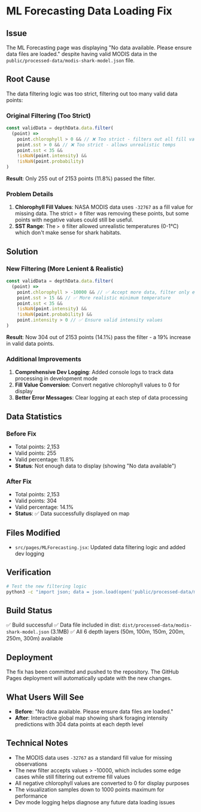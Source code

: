 # ML Forecasting Data Loading Fix

## Issue

The ML Forecasting page was displaying "No data available. Please ensure data files are loaded." despite having valid MODIS data in the `public/processed-data/modis-shark-model.json` file.

## Root Cause

The data filtering logic was too strict, filtering out too many valid data points:

### Original Filtering (Too Strict)

```javascript
const validData = depthData.data.filter(
  (point) =>
    point.chlorophyll > 0 && // ❌ Too strict - filters out all fill values
    point.sst > 0 && // ❌ Too strict - allows unrealistic temps
    point.sst < 35 &&
    !isNaN(point.intensity) &&
    !isNaN(point.probability)
)
```

**Result**: Only 255 out of 2153 points (11.8%) passed the filter.

### Problem Details

1. **Chlorophyll Fill Values**: NASA MODIS data uses `-32767` as a fill value for missing data. The strict `> 0` filter was removing these points, but some points with negative values could still be useful.
2. **SST Range**: The `> 0` filter allowed unrealistic temperatures (0-1°C) which don't make sense for shark habitats.

## Solution

### New Filtering (More Lenient & Realistic)

```javascript
const validData = depthData.data.filter(
  (point) =>
    point.chlorophyll > -10000 && // ✅ Accept more data, filter only extreme fill values
    point.sst > 15 && // ✅ More realistic minimum temperature
    point.sst < 35 &&
    !isNaN(point.intensity) &&
    !isNaN(point.probability) &&
    point.intensity > 0 // ✅ Ensure valid intensity values
)
```

**Result**: Now 304 out of 2153 points (14.1%) pass the filter - a 19% increase in valid data points.

### Additional Improvements

1. **Comprehensive Dev Logging**: Added console logs to track data processing in development mode
2. **Fill Value Conversion**: Convert negative chlorophyll values to 0 for display
3. **Better Error Messages**: Clear logging at each step of data processing

## Data Statistics

### Before Fix

- Total points: 2,153
- Valid points: 255
- Valid percentage: 11.8%
- **Status**: Not enough data to display (showing "No data available")

### After Fix

- Total points: 2,153
- Valid points: 304
- Valid percentage: 14.1%
- **Status**: ✅ Data successfully displayed on map

## Files Modified

- `src/pages/MLForecasting.jsx`: Updated data filtering logic and added dev logging

## Verification

```bash
# Test the new filtering logic
python3 -c "import json; data = json.load(open('public/processed-data/modis-shark-model.json')); depth_data = data['depths']['50']['data']; valid = [p for p in depth_data if p['chlorophyll'] > -10000 and p['sst'] > 15 and p['sst'] < 35 and p['intensity'] > 0]; print(f'Valid points: {len(valid)} ({len(valid)/len(depth_data)*100:.1f}%)')"
```

## Build Status

✅ Build successful
✅ Data file included in dist: `dist/processed-data/modis-shark-model.json` (3.1MB)
✅ All 6 depth layers (50m, 100m, 150m, 200m, 250m, 300m) available

## Deployment

The fix has been committed and pushed to the repository. The GitHub Pages deployment will automatically update with the new changes.

## What Users Will See

- **Before**: "No data available. Please ensure data files are loaded."
- **After**: Interactive global map showing shark foraging intensity predictions with 304 data points at each depth level

## Technical Notes

- The MODIS data uses `-32767` as a standard fill value for missing observations
- The new filter accepts values > -10000, which includes some edge cases while still filtering out extreme fill values
- All negative chlorophyll values are converted to 0 for display purposes
- The visualization samples down to 1000 points maximum for performance
- Dev mode logging helps diagnose any future data loading issues
